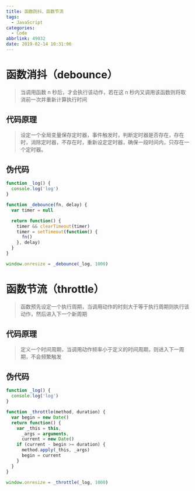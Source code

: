 ```yaml
---
title: 函数防抖、函数节流
tags:
  - JavaScript
categories:
  - Code
abbrlink: 49032
date: 2019-02-14 10:31:06
---
```


# 函数消抖（debounce）

> 当调用函数 n 秒后，才会执行该动作，若在这 n 秒内又调用该函数则将取消前一次并重新计算执行时间

## 代码原理

> 设定一个全局变量保存定时器，事件触发时，判断定时器是否存在，存在时，消除定时器，不存在时，重新设定定时器，确保一段时间内，只存在一个定时器。

<!-- more -->

## 伪代码

```js
function _log() {
  console.log('log')
}

function _debounce(fn, delay) {
  var timer = null

  return function() {
    timer && clearTimeout(timer)
    timer = setTimeout(function() {
      fn()
    }, delay)
  }
}

window.onresize = _debounce(_log, 1000)
```

# 函数节流（throttle）

> 函数预先设定一个执行周期，当调用动作的时刻大于等于执行周期则执行该动作，然后进入下一个新周期

## 代码原理

> 定义一个时间周期，当调用动作频率小于定义的时间周期，则进入下一周期，不会频繁触发

## 伪代码

```js
function _log() {
  console.log('log')
}

function _throttle(method, duration) {
  var begin = new Date()
  return function() {
    var _this = this,
      _args = arguments,
      current = new Date()
    if (current - begin >= duration) {
      method.apply(_this, _args)
      begin = current
    }
  }
}

window.onresize = _throttle(_log, 1000)
```
